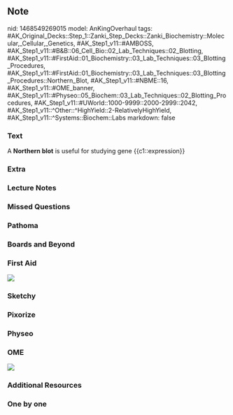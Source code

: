 ## Note
nid: 1468549269015
model: AnKingOverhaul
tags: #AK_Original_Decks::Step_1::Zanki_Step_Decks::Zanki_Biochemistry::Molecular,_Cellular,_Genetics, #AK_Step1_v11::#AMBOSS, #AK_Step1_v11::#B&B::06_Cell_Bio::02_Lab_Techniques::02_Blotting, #AK_Step1_v11::#FirstAid::01_Biochemistry::03_Lab_Techniques::03_Blotting_Procedures, #AK_Step1_v11::#FirstAid::01_Biochemistry::03_Lab_Techniques::03_Blotting_Procedures::Northern_Blot, #AK_Step1_v11::#NBME::16, #AK_Step1_v11::#OME_banner, #AK_Step1_v11::#Physeo::05_Biochem::03_Lab_Techniques::02_Blotting_Procedures, #AK_Step1_v11::#UWorld::1000-9999::2000-2999::2042, #AK_Step1_v11::^Other::^HighYield::2-RelativelyHighYield, #AK_Step1_v11::^Systems::Biochem::Labs
markdown: false

### Text
<div>
  <div>
    A <b>Northern blot</b> is useful for studying gene
    {{c1::expression}}
  </div>
</div>

### Extra


### Lecture Notes


### Missed Questions


### Pathoma


### Boards and Beyond


### First Aid
<img src="tmpns_ZYU.png">

### Sketchy


### Pixorize


### Physeo


### OME
<div class="ome-widget">
  <a href="https://onlinemeded.org?ref=anki"><img src=
  "_OME_AnkiFlashcards_General_3.png"></a>
</div>

### Additional Resources


### One by one

